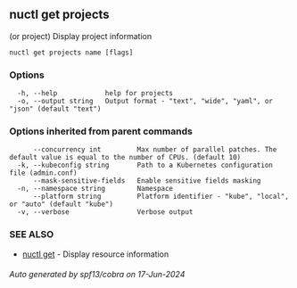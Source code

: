## nuctl get projects

(or project) Display project information

```
nuctl get projects name [flags]
```

### Options

```
  -h, --help            help for projects
  -o, --output string   Output format - "text", "wide", "yaml", or "json" (default "text")
```

### Options inherited from parent commands

```
      --concurrency int         Max number of parallel patches. The default value is equal to the number of CPUs. (default 10)
  -k, --kubeconfig string       Path to a Kubernetes configuration file (admin.conf)
      --mask-sensitive-fields   Enable sensitive fields masking
  -n, --namespace string        Namespace
      --platform string         Platform identifier - "kube", "local", or "auto" (default "kube")
  -v, --verbose                 Verbose output
```

### SEE ALSO

* [nuctl get](nuctl_get.md)	 - Display resource information

###### Auto generated by spf13/cobra on 17-Jun-2024
